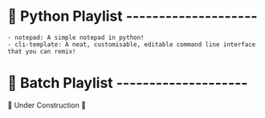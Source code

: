 # 🐍 Python Playlist --------------------
```
- notepad: A simple notepad in python!
- cli-template: A neat, customisable, editable command line interface that you can remix!
```

# 🦇 Batch Playlist  --------------------
🚧 Under Construction 🚧
